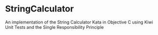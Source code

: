 StringCalculator
================

An implementation of the String Calculator Kata in Objective C using Kiwi Unit Tests and the Single Responsibility Principle